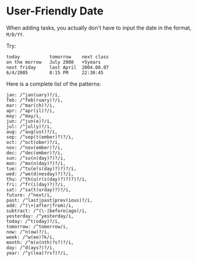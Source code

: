 User-Friendly Date
==================
When adding tasks, you actually don't have to input the date in the format, `M/D/YY`.

Try:

    today           tomorrow    next class
    on the morrow   July 2008   +5years 
    next friday     last April  2004.08.07
    6/4/2005        8:15 PM     22:30:45

Here is a complete list of the patterns:

    jan: /^jan(uary)?/i,
    feb: /^feb(ruary)?/i,
    mar: /^mar(ch)?/i,
    apr: /^apr(il)?/i,
    may: /^may/i,
    jun: /^jun(e)?/i,
    jul: /^jul(y)?/i,
    aug: /^aug(ust)?/i,
    sep: /^sep(t(ember)?)?/i,
    oct: /^oct(ober)?/i,
    nov: /^nov(ember)?/i,
    dec: /^dec(ember)?/i,
    sun: /^su(n(day)?)?/i,
    mon: /^mo(n(day)?)?/i,
    tue: /^tu(e(s(day)?)?)?/i,
    wed: /^we(d(nesday)?)?/i,
    thu: /^th(u(r(s(day)?)?)?)?/i,
    fri: /^fr(i(day)?)?/i,
    sat: /^sa(t(urday)?)?/i,
    future: /^next/i,
    past: /^last|past|prev(ious)?/i,
    add: /^(\+|after|from)/i,
    subtract: /^(\-|before|ago)/i,
    yesterday: /^yesterday/i,
    today: /^t(oday)?/i,
    tomorrow: /^tomorrow/i,
    now: /^n(ow)?/i,
    week: /^w(ee)?k/i,
    month: /^m(o(nth)?s?)?/i,
    day: /^d(ays?)?/i,
    year: /^y((ea)?rs?)?/i,

